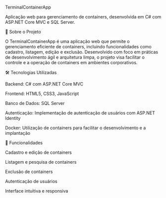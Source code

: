 TerminalContainerApp

Aplicação web para gerenciamento de containers, desenvolvida em C# com ASP.NET Core MVC e SQL Server.

🚀 Sobre o Projeto

O TerminalContainerApp é uma aplicação web que permite o gerenciamento eficiente de containers, incluindo funcionalidades como cadastro, listagem, edição e exclusão. Desenvolvido com foco em práticas de desenvolvimento ágil e arquitetura limpa, o projeto visa facilitar o controle e a operação de containers em ambientes corporativos.

🛠️ Tecnologias Utilizadas

Backend: C# com ASP.NET Core MVC

Frontend: HTML5, CSS3, JavaScript

Banco de Dados: SQL Server

Autenticação: Implementação de autenticação de usuários com ASP.NET Identity

Docker: Utilização de containers para facilitar o desenvolvimento e a implantação

📸 Funcionalidades

Cadastro e edição de containers

Listagem e pesquisa de containers

Exclusão de containers

Autenticação de usuários

Interface intuitiva e responsiva
